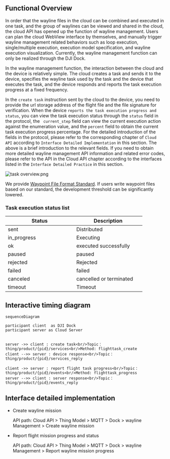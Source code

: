 
## Functional Overview

In order that the wayline files in the cloud can be combined and executed in one task, and the group of waylines can be viewed and shared in the cloud, the cloud API has opened up the function of wayline management. Users can plan the cloud WebView interface by themselves, and manually trigger wayline management related behaviors such as loop execution, single/multiple execution, execution model specification, and wayline execution visualization. Currently, the wayline management function can only be realized through the DJI Dock.

In the wayline management function, the interaction between the cloud and the device is relatively simple. The cloud creates a task and sends it to the device, specifies the wayline task used by the task and the device that executes the task, and the device responds and reports the task execution progress at a fixed frequency.

In the `create task` instruction sent by the cloud to the device, you need to provide the url storage address of the flight file and the file signature for verification. When the device `reports the task execution progress and status`, you can view the task execution status through the `status` field in the protocol, the ` current_step` field can view the current execution action against the enumeration value, and the `percent` field to obtain the current task execution progress percentage. For the detailed introduction of the fields in the protocol, please refer to the corresponding chapter of `Cloud API` according to `Interface Detailed Implementation` in this section. The above is a brief introduction to the relevant fields. If you need to obtain more detailed wayline management API information and related error codes, please refer to the API in the Cloud API chapter according to the interfaces listed in the `Interface Detailed Practice` in this section.

![task overview.png](https://terra-1-g.djicdn.com/71a7d383e71a4fb8887a310eb746b47f/cloudapi/V1.2/task%20overview%20en.png)

We provide [Waypoint File Format Standard](https://developer.dji.com/doc/cloud-api-tutorial/en/specification/dji-wpml/overview.html). If users write waypoint files based on our standard, the development threshold can be significantly lowered.


### Task execution status list

|Status<div style="width: 150pt"/>|Description<div style="width: 150pt"/>|
|---|---|
|sent|Distributed|
| in_progress |Executing|
|ok|executed successfully|
|paused|paused|
|rejected|Rejected|
|failed|failed|
|canceled|cancelled or terminated|
|timeout| Timeout|



## Interactive timing diagram

```mermaid
sequenceDiagram

participant client  as DJI Dock
participant server as Cloud Server


server ->> client : create task<br/>Topic：thing/product/{pid}/services<br/>Method: flighttask_create
client -->> server : device response<br/>Topic：thing/product/{pid}/services_reply

client ->> server : report flight task progress<br/>Topic：thing/product/{pid}/events<br/>Method: flighttask_progress
server -->> client : server response<br/>Topic：thing/product/{pid}/events_reply

```



## Interface detailed implementation

* Create wayline mission

  API path: Cloud API > Thing Model > MQTT > Dock > wayline Management > Create wayline mission

* Report flight mission progress and status

  API path: Cloud API > Thing Model > MQTT > Dock > wayline Management > Report wayline mission progress


